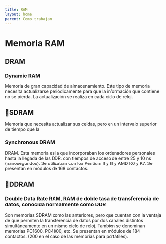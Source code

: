 ```yaml
---
title: RAM
layout: home
parent: Como trabajan
---
```

<h1>Memoria RAM</h1>
<h2>DRAM</h2>
<h3>Dynamic RAM</h3>
Memoria de gran capacidad de almacenamiento. Este tipo de memoria necesita actualizarse periódicamente para que la información que contiene no se pierda. La actualización se realiza en cada ciclo de reloj.

<h2>SDRAM </h2> Memoria que necesita actualizar sus celdas, pero en un intervalo superior de tiempo que la 
<h3>Synchronous DRAM</h3>
DRAM. Esta memoria es la que incorporaban los ordenadores personales hasta la llegada de las DDR. con tiempos de acceso de entre 25 y 10 ns (nanosegundos). Se utilizaban con los Pentium II y III y AMD K6 y K7. Se presentan en módulos de 168 contactos.

<h2>DDRAM</h2>
<h3>Double Data Rate RAM, RAM de doble tasa de transferencia de datos, conocida normalmente como DDR</h3>
Son memorias SDRAM como las anteriores, pero que cuentan con la ventaja de que permiten la transferencia de datos por dos canales distintos simultáneamente en un mismo ciclo de reloj. También se denominan memorias PC1600, PC4800, etc. Se presentan en módulos de 184 contactos. (200 en el caso de las memorias para portátiles).
